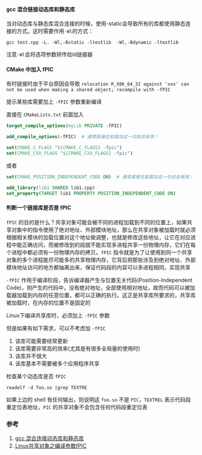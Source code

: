 #### gcc 混合链接动态库和静态库

当对动态库与静态库混合连接的时候，使用-static会导致所有的库都使用静态连接的方式。这时需要作用`-Wl`的方式：

``` shell
gcc test.cpp -L. -Wl,-Bstatic -ltestlib  -Wl,-Bdynamic -ltestlib
```

注意`-Wl`会将选项参数转传给ld链接器

#### CMake 中加入 fPIC

有时链接时由于平台原因会导致 `relocation R_X86_64_32 against 'xxx' can not be used when making a shared object; recompile with -fPIC`

提示某些库需要加上 `-fPIC` 参数重新编译

直接在 `CMakeLists.txt` 前面加入

``` cmake
target_compile_options(myLib PRIVATE -fPIC)

add_compile_options(-fPIC)  # 通常直接在前面加这一句就会有效！

set(CMAKE_C_FLAGS "${CMAKE_C_FLAGS} -fpic")
set(CMAKE_CXX_FLAGS "${CMAKE_CXX_FLAGS} -fpic")
```

或者

``` cmake
set(CMAKE_POSITION_INDEPENDENT_CODE ON)  # 通常直接在前面加这一句也会有效！

add_library(lib1 SHARED lib1.cpp)
set_property(TARGET lib1 PROPERTY POSITION_INDEPENDENT_CODE ON)
```

#### 判断一个链接库是否是 fPIC

`fPIC` 的目的是什么？共享对象可能会被不同的进程加载到不同的位置上，如果共享对象中的指令使用了绝对地址、外部模块地址，那么在共享对象被加载时就必须根据相关模块的加载位置对这个地址做调整，也就是修改这些地址，让它在对应进程中能正确访问，而被修改到的段就不能实现多进程共享一份物理内存，它们在每个进程中都必须有一份物理内存的拷贝。`fPIC` 指令就是为了让使用到同一个共享对象的多个进程能尽可能多的共享物理内存，它背后把那些涉及到绝对地址、外部模块地址访问的地方都抽离出来，保证代码段的内容可以多进程相同，实现共享

`-fPIC` 作用于编译阶段，告诉编译器产生与位置无关代码(Position-Independent Code)，则产生的代码中，没有绝对地址，全部使用相对地址，故而代码可以被加载器加载到内存的任意位置，都可以正确的执行。这正是共享库所要求的，共享库被加载时，在内存的位置不是固定的

Linux下编译共享库时，必须加上 `-fPIC` 参数

但是如果有如下需求，可以不考虑加 `-fPIC`

1. 该库可能需要经常更新
1. 该库需要非常高的效率(尤其是有很多全局量的使用时)
1. 该库并不很大
1. 该库基本不需要被多个应用程序共享

检查某个动态库是否 `fPIC`

``` shell
readelf -d foo.so |grep TEXTRE
```

如果上边的 shell 有任何输出，则说明这 `foo.so` 不是 `PIC`，`TEXTREL` 表示代码段重定位表地址，`PIC` 的共享对象不会包含任何代码段重定位表

### 参考

1. [gcc 混合连接动态库和静态库](http://blog.csdn.net/sunlion81/article/details/9963963)
1. [Linux共享对象之编译参数fPIC](https://www.cnblogs.com/cswuyg/p/3830703.html)